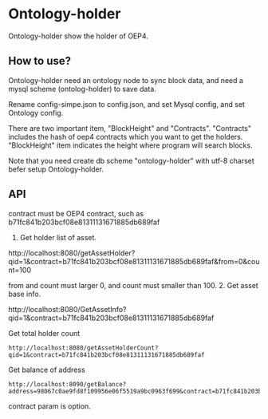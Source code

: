 # Ontology-holder

Ontology-holder show the holder of OEP4.

## How to use?

Ontology-holder need an ontology node to sync block data, and need a mysql scheme (ontolog-holder) to save data.

Rename config-simpe.json to config.json, and set Mysql config, and set Ontology config.

There are two important item, "BlockHeight" and "Contracts". "Contracts" includes the hash of oep4 contracts which you want to get the holders. "BlockHeight" item indicates the height where program will search blocks.

Note that you need create db scheme "ontology-holder" with utf-8 charset befer setup Ontology-holder.

## API

contract must be OEP4 contract, such as b71fc841b203bcf08e81311131671885db689faf
1. Get holder list of asset.

http://localhost:8080/getAssetHolder?qid=1&contract=b71fc841b203bcf08e81311131671885db689faf&from=0&count=100

from and count must larger 0, and count must smaller than 100.
2. Get asset base info.

http://localhost:8080/GetAssetInfo?qid=1&contract=b71fc841b203bcf08e81311131671885db689faf


Get total holder count

```
http://localhost:8080/getAssetHolderCount?qid=1&contract=b71fc841b203bcf08e81311131671885db689faf
```


Get balance of address

```
http://localhost:8090/getBalance?address=98067c0ae9fd8f109956e06f5519a9bc0963f699&contract=b71fc841b203bcf08e81311131671885db689faf
```

contract param is option.

